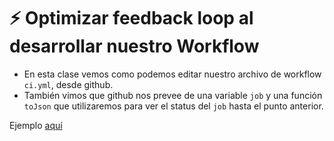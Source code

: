 # ⚡️ Optimizar feedback loop al desarrollar nuestro Workflow

- En esta clase vemos como podemos editar nuestro archivo de workflow `ci.yml`, desde github.
- También vimos que github nos prevee de una variable `job` y una función `toJson` que utilizaremos para ver el status del `job` hasta el punto anterior.

Ejemplo [aquí](../lessons/02-First_Workflow/02.2-Optimize_feedback_loop/.github/workflows/ci.yml)
